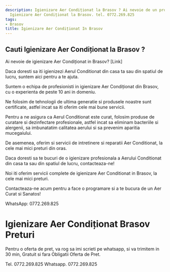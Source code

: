 ```yaml
---
description: Igienizare Aer Condiționat la Brasov ? Ai nevoie de un profesionist in
  Igienizare Aer Condiționat la Brasov. tel. 0772.269.825
tags:
- Brasov
title: Igienizare Aer Condiționat In Brasov
---
```



## Cauti Igienizare Aer Condiționat la Brasov ?

Ai nevoie de igienizare Aer Condiționat in Brasov? 
[Link]

Daca doresti sa iti igienizezi Aerul Conditionat din casa ta sau din spatiul de lucru, suntem aici pentru a te ajuta. 

Suntem o echipa de profesionisti in igienizare Aer Condiționat din Brasov, cu o experienta de peste 10 ani in domeniu. 

Ne folosim de tehnologii de ultima generatie si produsele noastre sunt certificate, astfel incat sa iti oferim cele mai bune servicii.

Pentru a ne asigura ca Aerul Conditionat este curat, folosim produse de curatare si dezinfectare profesionale, astfel incat sa eliminam bacteriile si alergenii, sa imbunatatim calitatea aerului si sa prevenim aparitia mucegaiului.

De asemenea, oferim si servicii de intretinere si reparatii Aer Conditionat, la cele mai mici preturi din oras. 

Daca doresti sa te bucuri de o igienizare profesionala a Aerului Conditionat din casa ta sau din spatiul de lucru, contacteaza-ne! 

Noi iti oferim servicii complete de igienizare Aer Conditionat in Brasov, la cele mai mici preturi. 

Contacteaza-ne acum pentru a face o programare si a te bucura de un Aer Curat si Sanatos! 

WhatsApp: 0772.269.825

# Igienizare Aer Condiționat Brasov Preturi
Pentru o oferta de pret, va rog sa imi scrieti pe whatsapp, si va trimitem in 30 min, Gratuit si fara Obligatii Oferta de Pret.

Tel. 0772.269.825
Whatsapp. 0772.269.825